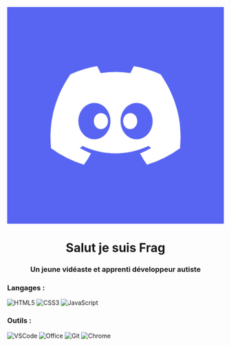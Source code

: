 <img src="discord-avatar-512-WNC04.png" align="center">

<h1 align="center">Salut je suis Frag</h1>
<h3 align="center">Un jeune vidéaste et apprenti développeur autiste</h3>

<h3 align="left">Langages :</h3>

  ![HTML5](https://img.shields.io/badge/html5-%23E34F26.svg?style=for-the-badge&logo=html5&logoColor=white)
  ![CSS3](https://img.shields.io/badge/css3-%231572B6.svg?style=for-the-badge&logo=css3&logoColor=white)
  ![JavaScript](https://img.shields.io/badge/javascript-%23323330.svg?style=for-the-badge&logo=javascript&logoColor=%23F7DF1E)

<h3 align="left">Outils :</h3>

  ![VSCode](https://img.shields.io/badge/Visual_Studio_Code-0078D4?style=for-the-badge&logo=visual%20studio%20code&logoColor=white)
  ![Office](https://img.shields.io/badge/Microsoft_Office-D83B01?style=for-the-badge&logo=microsoft-office&logoColor=white)
  ![Git](https://img.shields.io/badge/GIT-E44C30?style=for-the-badge&logo=git&logoColor=white)
  ![Chrome](https://img.shields.io/badge/Google_chrome-4285F4?style=for-the-badge&logo=Google-chrome&logoColor=white)
